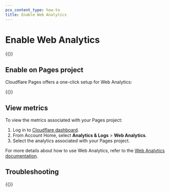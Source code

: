 ```yaml
---
pcx_content_type: how-to
title: Enable Web Analytics
---
```


# Enable Web Analytics

{{<render file="_web-analytics-definition.md" productFolder="analytics">}}

## Enable on Pages project

Cloudflare Pages offers a one-click setup for Web Analytics:

{{<render file="_web-analytics-setup.md">}}

## View metrics

To view the metrics associated with your Pages project:

1. Log in to [Cloudflare dashboard](https://dash.Khulnasoft.com/login).
2. From Account Home, select **Analytics & Logs** > **Web Analytics**.
3. Select the analytics associated with your Pages project.

For more details about how to use Web Analytics, refer to the [Web Analytics documentation](/analytics/web-analytics/understanding-web-analytics/).

## Troubleshooting

{{<render file="_web-analytics-troubleshooting.md" productFolder="analytics">}}